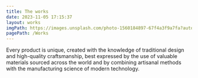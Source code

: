 ```yaml
---
title: The works
date: 2023-11-05 17:15:37
layout: works
imgPath: https://images.unsplash.com/photo-1560184897-67f4a3f9a7fa?auto=format&fit=crop&q=80&w=2071&ixlib=rb-4.0.3&ixid=M3wxMjA3fDB8MHxwaG90by1wYWdlfHx8fGVufDB8fHx8fA%3D%3D
pagePath: /Works
---
```


Every product is unique, created with the knowledge of traditional design and high-quality craftsmanship, best expressed by the use of valuable materials sourced across the world and by combining artisanal methods with the manufacturing science of modern technology.
